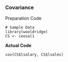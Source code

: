 ### Covariance
Preparation Code
```
# Sample Data
library(wooldridge)
CS <- ceosal1
```
**Actual Code**
```
cov(CS$lsalary, CS$lsales)
```
